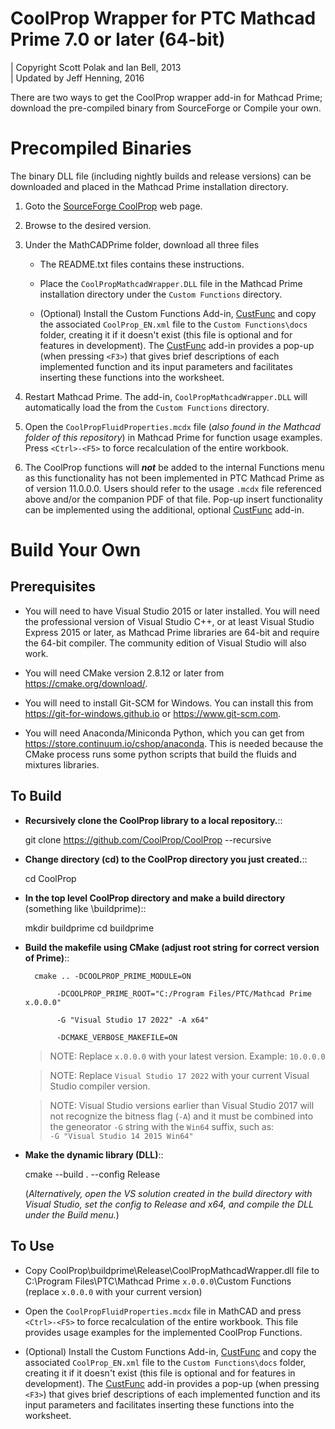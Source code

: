 CoolProp Wrapper for PTC Mathcad Prime 7.0 or later (64-bit)
==========================================================

| Copyright Scott Polak and Ian Bell, 2013  
| Updated by Jeff Henning, 2016    

There are two ways to get the CoolProp wrapper add-in for Mathcad Prime; download the pre-compiled binary from SourceForge or Compile your own. 


Precompiled Binaries
====================
The binary DLL file (including nightly builds and release versions) can be downloaded and placed in the Mathcad Prime installation directory. 

1. Goto the [SourceForge CoolProp](https://sourceforge.net/projects/coolprop/files/) web page. 

2. Browse to the desired version. 

3. Under the MathCADPrime folder, download all three files 

   * The README.txt files contains these instructions. 

   * Place the ``CoolPropMathcadWrapper.DLL`` file in the Mathcad Prime installation directory under the ``Custom Functions`` directory. 

   * (Optional) Install the Custom Functions Add-in, [CustFunc](https://github.com/henningjp/CustFunc) and copy the associated ``CoolProp_EN.xml`` file to the ``Custom Functions\docs`` folder, creating it if it doesn't exist (this file is optional and for features in development). The [CustFunc](https://github.com/henningjp/CustFunc) add-in provides a pop-up (when pressing ``<F3>``) that gives brief descriptions of each implemented function and its input parameters and facilitates inserting these functions into the worksheet.

4. Restart Mathcad Prime. The add-in, ``CoolPropMathcadWrapper.DLL`` will automatically load the from the ``Custom Functions`` directory. 

5. Open the ``CoolPropFluidProperties.mcdx`` file (*also found in the Mathcad folder of this repository*) in Mathcad Prime for function usage examples. Press `<Ctrl>-<F5>` to force recalculation of the entire workbook. 

6. The CoolProp functions will _**not**_ be added to the internal Functions menu as this functionality has not been implemented in PTC Mathcad Prime as of version 11.0.0.0.  Users should refer to the usage ``.mcdx`` file referenced above and/or the companion PDF of that file.  Pop-up insert functionality can be implemented using the additional, optional [CustFunc](https://github.com/henningjp/CustFunc) add-in. 


Build Your Own
==============

Prerequisites
-------------

* You will need to have Visual Studio 2015 or later installed.  You will need the professional version of Visual Studio C++, or at least Visual Studio Express 2015 or later, as Mathcad Prime libraries are 64-bit and require the 64-bit compiler.  The community edition of Visual Studio will also work.

* You will need CMake version 2.8.12 or later from https://cmake.org/download/.

* You will need to install Git-SCM for Windows.  You can install this from https://git-for-windows.github.io or https://www.git-scm.com.

* You will need Anaconda/Miniconda Python, which you can get from https://store.continuum.io/cshop/anaconda.  This is needed because the CMake process runs some python scripts that build the fluids and mixtures libraries.
	

To Build
--------

* **Recursively clone the CoolProp library to a local repository.**::

	git clone https://github.com/CoolProp/CoolProp --recursive

* **Change directory (cd) to the CoolProp directory you just created.**::

	cd CoolProp

* **In the top level CoolProp directory and make a build directory** (something like \buildprime)::

    mkdir buildprime
    cd buildprime

* **Build the makefile using CMake (adjust root string for correct version of Prime)**::

        cmake .. -DCOOLPROP_PRIME_MODULE=ON  

             -DCOOLPROP_PRIME_ROOT="C:/Program Files/PTC/Mathcad Prime x.0.0.0"  

             -G "Visual Studio 17 2022" -A x64"  

             -DCMAKE_VERBOSE_MAKEFILE=ON

	> NOTE: Replace `x.0.0.0` with your latest version. Example: `10.0.0.0`                                              	

	> NOTE: Replace `Visual Studio 17 2022` with your current Visual Studio compiler version.  
    
    > NOTE: Visual Studio versions earlier than Visual Studio 2017 will not recognize the bitness flag (`-A`) and it must be combined into the geneorator `-G` string with the `Win64` suffix, such as:  
     `-G "Visual Studio 14 2015 Win64"`         		 
			 
* **Make the dynamic library (DLL)**::

    cmake --build . --config Release

    (*Alternatively, open the VS solution created in the build directory with Visual Studio, set the config to Release and x64, and compile the DLL under the Build menu.*)

To Use
------

* Copy CoolProp\\buildprime\\Release\\CoolPropMathcadWrapper.dll file to C:\\Program Files\\PTC\\Mathcad Prime ``x.0.0.0``\\Custom Functions (replace ``x.0.0.0`` with your current version)

* Open the `CoolPropFluidProperties.mcdx` file in MathCAD and press `<Ctrl>-<F5>` to force recalculation of the entire workbook.  This file provides usage examples for the implemented CoolProp Functions.

* (Optional) Install the Custom Functions Add-in, [CustFunc](https://github.com/henningjp/CustFunc) and copy the associated ``CoolProp_EN.xml`` file to the ``Custom Functions\docs`` folder, creating it if it doesn't exist (this file is optional and for features in development). The [CustFunc](https://github.com/henningjp/CustFunc) add-in provides a pop-up (when pressing ``<F3>``) that gives brief descriptions of each implemented function and its input parameters and facilitates inserting these functions into the worksheet.